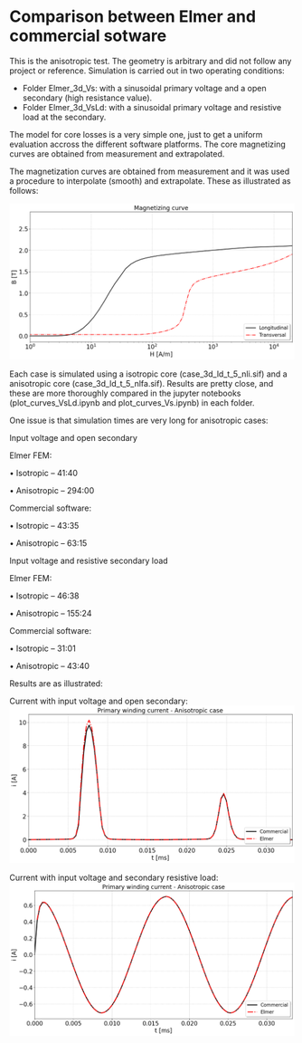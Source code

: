 # Comparison between Elmer and commercial sotware

This is the anisotropic test. The geometry is arbitrary and did not follow any project or reference.
Simulation is carried out in two operating conditions:
 - Folder Elmer_3d_Vs: with a sinusoidal primary voltage and a open secondary (high resistance value).
 - Folder Elmer_3d_VsLd: with a sinusoidal primary voltage and resistive load at the secondary.

The model for core losses is a very simple one, just to get a uniform evaluation accross the different software platforms.
The core magnetizing curves are obtained from measurement and extrapolated.

The magnetization curves are obtained from measurement and it was used a procedure to interpolate (smooth) and extrapolate. 
These as illustrated as follows:

![image](Figures/BH_curve.png)

Each case is simulated using a isotropic core (case_3d_ld_t_5_nli.sif) and a anisotropic core (case_3d_ld_t_5_nlfa.sif).
Results are pretty close, and these are more thoroughly compared in the jupyter notebooks (plot_curves_VsLd.ipynb and plot_curves_Vs.ipynb) in each folder.

One issue is that simulation times are very long for anisotropic cases:

Input voltage and open secondary

Elmer FEM:

•	Isotropic – 41:40

•	Anisotropic – 294:00

Commercial software:

•	Isotropic  – 43:35

•	Anisotropic – 63:15

Input voltage and resistive secondary load

Elmer FEM:

•	Isotropic – 46:38

•	Anisotropic – 155:24

Commercial software:

•	Isotropic  – 31:01

•	Anisotropic – 43:40


Results are as illustrated:

Current with input voltage and open secondary:
![image](Figures/Vs_PriCurAniso.png)

Current with input voltage and secondary resistive load:
![image](Figures/VsLd_PriCurAniso.png)

